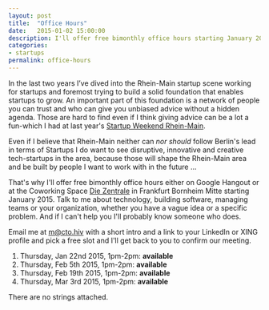 ```yaml
---
layout: post
title:  "Office Hours"
date:   2015-01-02 15:00:00
description: I'll offer free bimonthly office hours starting January 2015.
categories:
- startups
permalink: office-hours
---
```


In the last two years I’ve dived into the Rhein-Main startup scene working for startups and foremost trying to build a solid foundation that enables startups to grow. An important part of this foundation is a network of people you can trust and who can give you unbiased advice without a hidden agenda. Those are hard to find even if I think giving advice can be a lot a fun-which I had at last year's [Startup Weekend Rhein-Main][1].

Even if I believe that Rhein-Main neither can *nor should* follow Berlin's lead in terms of Startups I do want to see disruptive, innovative and creative tech-startups in the area, because those will shape the Rhein-Main area and be built by people I want to work with in the future …

That's why I'll offer free bimonthly office hours either on Google Hangout or at the Coworking Space [Die Zentrale][3] in Frankfurt Bornheim Mitte starting January 2015. Talk to me about technology, building software, managing teams or your organization, whether you have a vague idea or a specific problem. And if I can't help you I'll probably know someone who does.

Email me at [m@cto.hiv][2] with a short intro and a link to your LinkedIn or XING profile and pick a free slot and I'll get back to you to confirm our meeting.

 1. Thursday, Jan 22nd 2015, 1pm-2pm: **available**
 2. Thursday, Feb 5th 2015, 1pm-2pm: **available**
 3. Thursday, Feb 19th 2015, 1pm-2pm: **available**
 4. Thursday, Mar 3rd 2015, 1pm-2pm: **available**

There are no strings attached.

[1]: http://rheinmain.startupweekend.org/
[2]: mailto:m@cto.hiv?subject=Office+Hours
[3]: http://www.die-zentrale-ffm.de/
